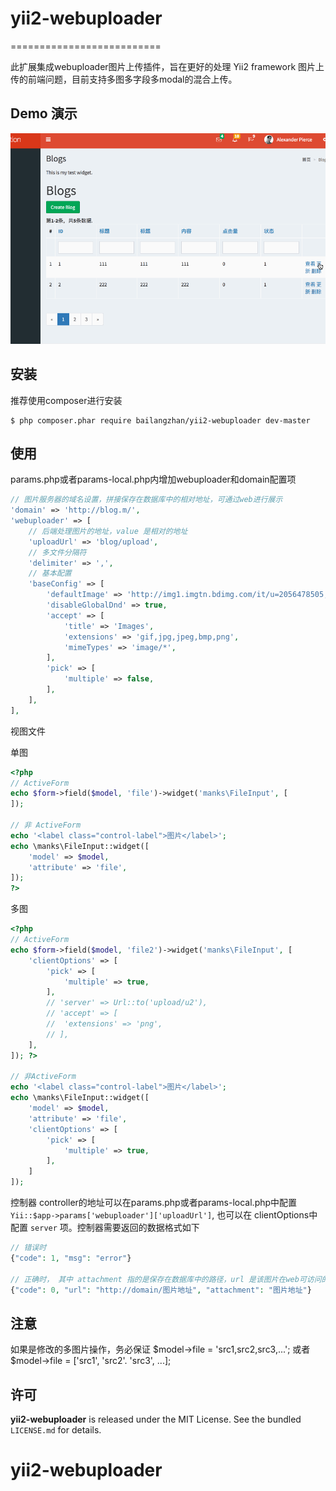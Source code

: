 # yii2-webuploader
==========================

此扩展集成webuploader图片上传插件，旨在更好的处理 Yii2 framework 图片上传的前端问题，目前支持多图多字段多modal的混合上传。

## Demo 演示
![image](https://github.com/bailangzhan/demo/blob/master/images/yii2-webuploader.gif)

## 安装


推荐使用composer进行安装

```
$ php composer.phar require bailangzhan/yii2-webuploader dev-master
```

## 使用
params.php或者params-local.php内增加webuploader和domain配置项
```php
// 图片服务器的域名设置，拼接保存在数据库中的相对地址，可通过web进行展示
'domain' => 'http://blog.m/',
'webuploader' => [
	// 后端处理图片的地址，value 是相对的地址
	'uploadUrl' => 'blog/upload',
	// 多文件分隔符
	'delimiter' => ',',
	// 基本配置
	'baseConfig' => [
		'defaultImage' => 'http://img1.imgtn.bdimg.com/it/u=2056478505,162569476&fm=26&gp=0.jpg',
		'disableGlobalDnd' => true,
		'accept' => [
			'title' => 'Images',
			'extensions' => 'gif,jpg,jpeg,bmp,png',
			'mimeTypes' => 'image/*',
		],
		'pick' => [
			'multiple' => false,
		],
	],
],
```

视图文件

单图
```php
<?php 
// ActiveForm
echo $form->field($model, 'file')->widget('manks\FileInput', [
]); 

// 非 ActiveForm
echo '<label class="control-label">图片</label>';
echo \manks\FileInput::widget([
    'model' => $model,
    'attribute' => 'file',
]);
?>
```

多图
```php
<?php 
// ActiveForm
echo $form->field($model, 'file2')->widget('manks\FileInput', [
	'clientOptions' => [
		'pick' => [
			'multiple' => true,
		],
		// 'server' => Url::to('upload/u2'),
		// 'accept' => [
		// 	'extensions' => 'png',
		// ],
	],
]); ?>

// 非ActiveForm
echo '<label class="control-label">图片</label>';
echo \manks\FileInput::widget([
	'model' => $model,
	'attribute' => 'file',
	'clientOptions' => [
		'pick' => [
			'multiple' => true,
		],
	]
]); 
```

控制器
controller的地址可以在params.php或者params-local.php中配置 `Yii::$app->params['webuploader']['uploadUrl']`, 也可以在 clientOptions中配置 `server` 项。控制器需要返回的数据格式如下
```php
// 错误时
{"code": 1, "msg": "error"}

// 正确时， 其中 attachment 指的是保存在数据库中的路径，url 是该图片在web可访问的地址
{"code": 0, "url": "http://domain/图片地址", "attachment": "图片地址"}
```

## 注意
如果是修改的多图片操作，务必保证 $model->file = 'src1,src2,src3,...'; 或者 $model->file = ['src1', 'src2'. 'src3', ...];

## 许可

**yii2-webuploader** is released under the MIT License. See the bundled `LICENSE.md` for details.
# yii2-webuploader
